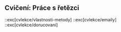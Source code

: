 ## Cvičení: Práce s řetězci

::exc[cvlekce/vlastnosti-metody]
::exc[cvlekce/emaily]
::exc[cvlekce/dorucovani]

